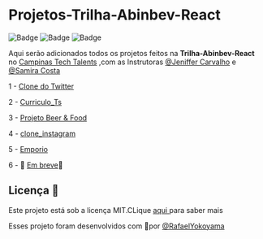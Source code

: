 # Projetos-Trilha-Abinbev-React
![Badge](https://img.shields.io/static/v1?label=Trilha&message=Abinbev-React&color=0097d8&style=flat&logo=)
![Badge](https://img.shields.io/static/v1?label=Campinas&message=Tech-Talents&color=90e0ef&style=flat&logo=)
![Badge](https://img.shields.io/static/v1?label=license&message=MIT&color=green&style=flat&logo=)

 Aqui serão adicionados todos os projetos feitos na **Trilha-Abinbev-React** no  [Campinas Tech Talents](https://www.linkedin.com/company/campinastech/)
 ,com as Instrutoras [@Jeniffer Carvalho](https://www.linkedin.com/in/jeniffer-carvalho-front-end/) e [@Samira Costa](https://www.linkedin.com/in/samira-costa/)



1 - [Clone do Twitter](https://github.com/Rafael-Yokoyama/Projetos-Trilha-Abinbev-React/tree/main/twitter-clone)

2 - [Curriculo_Ts](https://github.com/Rafael-Yokoyama/Curriculo_Ts)

3 - [Projeto Beer & Food](https://github.com/Rafael-Yokoyama/Projetos-Trilha-Abinbev-React/tree/main/projeto_food)

4 - [clone_instagram ](https://github.com/Rafael-Yokoyama/Projetos-Trilha-Abinbev-React/tree/main/clone_instagram)

5 - [Emporio ](https://github.com/Rafael-Yokoyama/Projetos-Trilha-Abinbev-React/tree/main/emporio/emporio)

6 - :construction: [Em breve]():construction:



 


## Licença 📝 
 
 Este projeto está sob a licença MIT.CLique <a  href="https://github.com/Rafael-Yokoyama/Projetos-Trilha-Abinbev-React/blob/main/LICENSE"> aqui </a> para saber mais 

Esses projeto foram desenvolvidos com 🖤por  <a href="https://github.com/Rafael-Yokoyama"> @RafaelYokoyama </a> 
